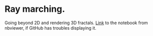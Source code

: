 # Ray marching.

Going beyond 2D and rendering 3D fractals.
[Link](https://nbviewer.jupyter.org/github/B3WD/ray_marching_python/blob/master/Taking_circles_and_squares_to_the_next_dimension.ipynb) to the notebook from nbviewer, if GitHub has troubles displaying it.

